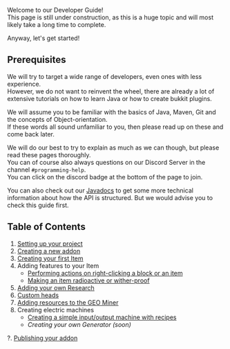 Welcome to our Developer Guide!<br>
This page is still under construction, as this is a huge topic and will most likely take a long time to complete.

Anyway, let's get started!

## Prerequisites
We will try to target a wide range of developers, even ones with less experience.<br>
However, we do not want to reinvent the wheel, there are already a lot of extensive tutorials on how to learn Java or how to create bukkit plugins.

We will assume you to be familiar with the basics of Java, Maven, Git and the concepts of Object-orientation.<br>
If these words all sound unfamiliar to you, then please read up on these and come back later.

We will do our best to try to explain as much as we can though, but please read these pages thoroughly.<br>
You can of course also always questions on our Discord Server in the channel `#programming-help`.<br>
You can click on the discord badge at the bottom of the page to join.

You can also check out our [Javadocs](https://slimefun.github.io/javadocs/Slimefun4/docs/) to get some more technical information about how the API is structured. But we would advise you to check this guide first.

## Table of Contents
1. [Setting up your project](https://github.com/Slimefun/Slimefun4/wiki/Developer-Guide-(1-Project-Setup))
2. [Creating a new addon](https://github.com/Slimefun/Slimefun4/wiki/Developer-Guide-(2-Creating-the-Addon))
3. [Creating your first Item](https://github.com/Slimefun/Slimefun4/wiki/Developer-Guide-(3-Your-first-Item))
4. Adding features to your Item
   - [Performing actions on right-clicking a block or an item](https://github.com/Slimefun/Slimefun4/wiki/Developer-Guide-(4a-Right-Clicks))
   - [Making an item radioactive or wither-proof](https://github.com/Slimefun/Slimefun4/wiki/Developer-Guide-(4b-Radioactive-and-WitherProof))
5. [Adding your own Research](https://github.com/Slimefun/Slimefun4/wiki/Developer-Guide-(5-Researches))
6. [Custom heads](https://github.com/Slimefun/Slimefun4/wiki/Developer-Guide-(6-Custom-Heads))
7. [Adding resources to the GEO Miner](https://github.com/Slimefun/Slimefun4/wiki/Developer-Guide-(7-GEO-Resources))
8. Creating electric machines
   - [Creating a simple input/output machine with recipes](https://github.com/Slimefun/Slimefun4/wiki/Developer-Guide-(8a-Simple-Machine))
   - *Creating your own Generator (soon)*

?. [Publishing your addon](https://github.com/Slimefun/Slimefun4/wiki/Developer-Guide-(Publishing))
